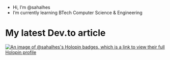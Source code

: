- Hi, I’m @sahalhes
-  I’m currently learning BTech Computer Science & Engineering




# My latest Dev.to article
<!-- BLOG-POST-LIST:START -->
<!-- BLOG-POST-LIST:END -->

[![An image of @sahalhes's Holopin badges, which is a link to view their full Holopin profile](https://holopin.me/sahalhes)](https://holopin.io/@sahalhes)



<!---
sahalhes/sahalhes is a ✨ special ✨ repository because its `README.md` (this file) appears on your GitHub profile.
You can click the Preview link to take a look at your changes.
--->
